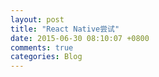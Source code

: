 ```yaml
---
layout: post
title: "React Native尝试"
date: 2015-06-30 08:10:07 +0800
comments: true
categories: Blog
---
```

